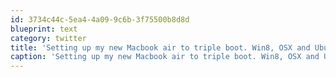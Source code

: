 ```yaml
---
id: 3734c44c-5ea4-4a09-9c6b-3f75500b8d8d
blueprint: text
category: twitter
title: 'Setting up my new Macbook air to triple boot. Win8, OSX and Ubuntu 13, oh my!'
caption: 'Setting up my new Macbook air to triple boot. Win8, OSX and Ubuntu 13, oh my!'
---
```

